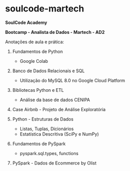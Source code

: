 # soulcode-martech

**SoulCode Academy**

**Bootcamp - Analista de Dados - Martech - AD2**

Anotações de aula e prática:

1. Fundamentos de Python
   - Google Colab
     
2. Banco de Dados Relacionais e SQL
   
   - Utilização do MySQL 8.0 no Google Cloud Platform
   
3. Bibliotecas Python e ETL

   - Análise da base de dados CENIPA

4. Case Airbnb - Projeto de Análise Exploratória

5. Python - Estruturas de Dados

   - Listas, Tuplas, Dicionários
   - Estatística Descritiva (SciPy e NumPy)

6. Fundamentos de PySpark

   - pyspark.sql.types, functions
     
7. PySpark - Dados de Ecommerce by Olist

   


